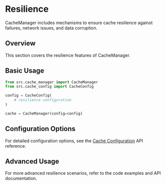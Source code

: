 # Resilience

CacheManager includes mechanisms to ensure cache resilience against failures, network issues, and data corruption.

## Overview

This section covers the resilience features of CacheManager.

## Basic Usage

```python
from src.cache_manager import CacheManager
from src.cache_config import CacheConfig

config = CacheConfig(
    # resilience configuration
)

cache = CacheManager(config=config)
```

## Configuration Options

For detailed configuration options, see the [Cache Configuration](../api/cache_config.md) API reference.

## Advanced Usage

For more advanced resilience scenarios, refer to the code examples and API documentation.
